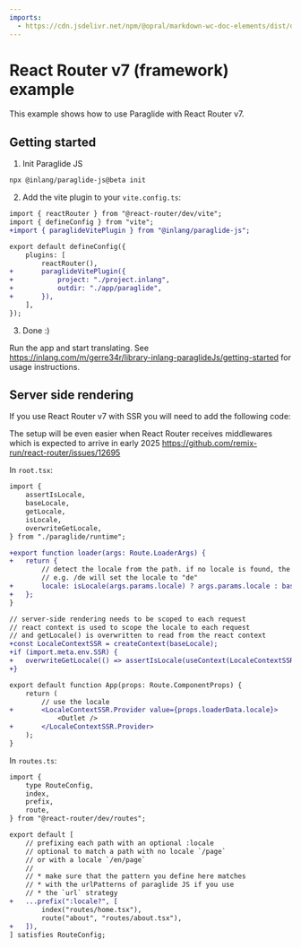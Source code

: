 ```yaml
---
imports:
  - https://cdn.jsdelivr.net/npm/@opral/markdown-wc-doc-elements/dist/doc-callout.js
---
```


# React Router v7 (framework) example

This example shows how to use Paraglide with React Router v7.

## Getting started

1. Init Paraglide JS

```bash
npx @inlang/paraglide-js@beta init 
```

2. Add the vite plugin to your `vite.config.ts`:

```diff
import { reactRouter } from "@react-router/dev/vite";
import { defineConfig } from "vite";
+import { paraglideVitePlugin } from "@inlang/paraglide-js";

export default defineConfig({
	plugins: [
		reactRouter(),
+		paraglideVitePlugin({
+			project: "./project.inlang",
+			outdir: "./app/paraglide",
+		}),
	],
});
```

3. Done :) 

Run the app and start translating. See https://inlang.com/m/gerre34r/library-inlang-paraglideJs/getting-started for usage instructions.

## Server side rendering


If you use React Router v7 with SSR you will need to add the following code:

<doc-callout type="info">The setup will be even easier when React Router receives middlewares which is expected to arrive in early 2025 https://github.com/remix-run/react-router/issues/12695</doc-callout>

In `root.tsx`:

```diff
import {
	assertIsLocale,
	baseLocale,
	getLocale,
	isLocale,
	overwriteGetLocale,
} from "./paraglide/runtime";

+export function loader(args: Route.LoaderArgs) {
+	return {
		// detect the locale from the path. if no locale is found, the baseLocale is used.
		// e.g. /de will set the locale to "de"
+		locale: isLocale(args.params.locale) ? args.params.locale : baseLocale,
+	};
}

// server-side rendering needs to be scoped to each request
// react context is used to scope the locale to each request
// and getLocale() is overwritten to read from the react context
+const LocaleContextSSR = createContext(baseLocale);
+if (import.meta.env.SSR) {
+	overwriteGetLocale(() => assertIsLocale(useContext(LocaleContextSSR)));
+}

export default function App(props: Route.ComponentProps) {
	return (
		// use the locale
+		<LocaleContextSSR.Provider value={props.loaderData.locale}>
			<Outlet />
+		</LocaleContextSSR.Provider>
	);
}
```

In `routes.ts`: 

```diff
import {
	type RouteConfig,
	index,
	prefix,
	route,
} from "@react-router/dev/routes";

export default [
	// prefixing each path with an optional :locale
	// optional to match a path with no locale `/page`
	// or with a locale `/en/page`
	//
	// * make sure that the pattern you define here matches
	// * with the urlPatterns of paraglide JS if you use
	// * the `url` strategy
+	...prefix(":locale?", [
		index("routes/home.tsx"),
		route("about", "routes/about.tsx"),
+	]),
] satisfies RouteConfig;
```